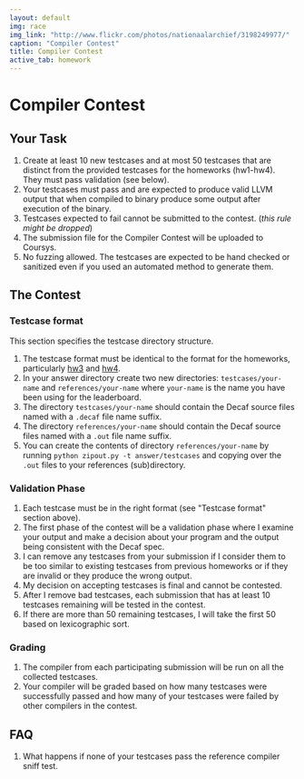 ```yaml
---
layout: default
img: race
img_link: "http://www.flickr.com/photos/nationaalarchief/3198249977/"
caption: "Compiler Contest"
title: Compiler Contest
active_tab: homework
---
```


# Compiler Contest 

## Your Task

1. Create at least 10 new testcases and at most 50 testcases that are distinct from the provided testcases for the homeworks (hw1-hw4). They must pass validation (see below).
1. Your testcases must pass and are expected to produce valid LLVM output that when compiled to binary produce some output after execution of the binary. 
1. Testcases expected to fail cannot be submitted to the contest. (_this rule might be dropped_)
1. The submission file for the Compiler Contest will be uploaded to Coursys.
1. No fuzzing allowed. The testcases are expected to be hand checked or sanitized even if you used an automated method to generate them.

## The Contest

### Testcase format

This section specifies the testcase directory structure.

1. The testcase format must be identical to the format for the homeworks, particularly [hw3](hw3.html) and [hw4](hw4.html). 
1. In your answer directory create two new directories: `testcases/your-name` and `references/your-name` where `your-name` is the name you have been using for the leaderboard.
1. The directory `testcases/your-name` should contain the Decaf source files named with a `.decaf` file name suffix.
1. The directory `references/your-name` should contain the Decaf source files named with a `.out` file name suffix.
1. You can create the contents of directory `references/your-name` by running `python zipout.py -t answer/testcases` and copying over the `.out` files to your references (sub)directory.

### Validation Phase

1. Each testcase must be in the right format (see "Testcase format" section above).
1. The first phase of the contest will be a validation phase where I examine your output and make a decision about your program and the output being consistent with the Decaf spec.
1. I can remove any testcases from your submission if I consider them to be too similar to existing testcases from previous homeworks or if they are invalid or they produce the wrong output. 
1. My decision on accepting testcases is final and cannot be contested.
1. After I remove bad testcases, each submission that has at least 10 testcases remaining will be tested in the contest.
1. If there are more than 50 remaining testcases, I will take the first 50 based on lexicographic sort.

### Grading

1. The compiler from each participating submission will be run on all the collected testcases. 
1. Your compiler will be graded based on how many testcases were successfully passed and how many of your testcases were failed by other compilers in the contest.

## FAQ

1. What happens if none of your testcases pass the reference compiler sniff test.

